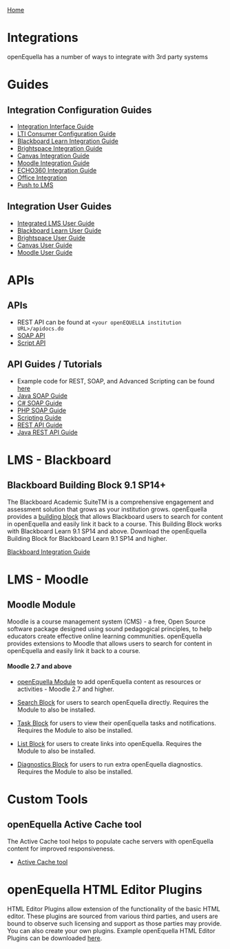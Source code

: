 [Home](https://openequella.github.io/)

# Integrations

openEquella has a number of ways to integrate with 3rd party systems

# Guides

## Integration Configuration Guides

- [Integration Interface Guide](../guides/IntegrationInterfaceGuide.md)
- [LTI Consumer Configuration Guide](../guides/LTIConsumerConfigurationGuide.md)
- [Blackboard Learn Integration Guide](../guides/BlackboardLearnIntegrationGuide.md)
- [Brightspace Integration Guide](../guides/BrightspaceIntegrationGuide.md)
- [Canvas Integration Guide](../guides/CanvasIntegrationGuide.md)
- [Moodle Integration Guide](../guides/MoodleIntegrationGuide.md)
- [ECHO360 Integration Guide](../guides/ECHOIntegrationGuide.md)
- [Office Integration](../guides/OfficeIntegrationGuide.md)
- [Push to LMS](../guides/PushToLMS.md)

## Integration User Guides

- [Integrated LMS User Guide](../guides/IntegratedLMSUserGuide.md)
- [Blackboard Learn User Guide](../guides/BlackboardLearnUserGuide.md)
- [Brightspace User Guide](../guides/BrightspaceUserGuide.md)
- [Canvas User Guide](../guides/CanvasUserGuide.md)
- [Moodle User Guide](../guides/MoodleUserGuide.md)

# APIs

## APIs

- REST API can be found at `<your openEQUELLA institution URL>/apidocs.do`
- [SOAP API](../api-docs/SOAP/api%20reference.html)
- [Script API](../api-docs/Script/api%20reference.html)

## API Guides / Tutorials

- Example code for REST, SOAP, and Advanced Scripting can be found [here](https://github.com/openequella/openequella.github.io/tree/master/example-scripts)
- [Java SOAP Guide](../guides/JavaSOAPTutorial.md)
- [C# SOAP Guide](../guides/CPlusSOAPTutorial.md)
- [PHP SOAP Guide](../guides/PHPSOAPTutorial.md)
- [Scripting Guide](../guides/AdvancedScriptingGuide.md)
- [REST API Guide](../guides/RestAPIGuide.md)
- [Java REST API Guide](../guides/JavaRESTTutorial.md)

# LMS - Blackboard

## Blackboard Building Block 9.1 SP14+

The Blackboard Academic SuiteTM is a comprehensive engagement and assessment solution that grows as your institution grows. openEquella provides a [building block](https://github.com/openequella/equella-blackboard-integration) that allows Blackboard users to search for content in openEquella and easily link it back to a course. This Building Block works with Blackboard Learn 9.1 SP14 and above.
Download the openEquella Building Block for Blackboard Learn 9.1 SP14 and higher.

[Blackboard Integration Guide](../guides/BlackboardLearnIntegrationGuide.md)

# LMS - Moodle

## Moodle Module

Moodle is a course management system (CMS) - a free, Open Source software package designed using sound pedagogical principles, to help educators create effective online learning communities. openEquella provides extensions to Moodle that allows users to search for content in openEquella and easily link it back to a course.

#### Moodle 2.7 and above

- [openEquella Module](https://github.com/openequella/moodle-mod_equella) to add openEquella content as resources or activities - Moodle 2.7 and higher.

- [Search Block](https://github.com/openequella/moodle-block_equella_search) for users to search openEquella directly. Requires the Module to also be installed.

- [Task Block](https://github.com/openequella/moodle-block_equella_tasks) for users to view their openEquella tasks and notifications. Requires the Module to also be installed.

- [List Block](https://github.com/openequella/moodle-block_equella_links) for users to create links into openEquella. Requires the Module to also be installed.

- [Diagnostics Block](https://github.com/openequella/moodle-mod_equella-tools) for users to run extra openEquella diagnostics. Requires the Module to also be installed.

# Custom Tools

## openEquella Active Cache tool

The Active Cache tool helps to populate cache servers with openEquella content for improved responsiveness.

- [Active Cache tool](https://github.com/openequella/openEQUELLA/tree/master/Source/Tools/Cacher)

# openEquella HTML Editor Plugins

HTML Editor Plugins allow extension of the functionality of the basic HTML editor. These plugins are sourced from various third parties, and users are bound to observe such licensing and support as those parties may provide. You can also create your own plugins. Example openEquella HTML Editor Plugins can be downloaded [here](https://github.com/openequella/openequella.github.io/tree/master/example-scripts/HTML-editor-plugin).
